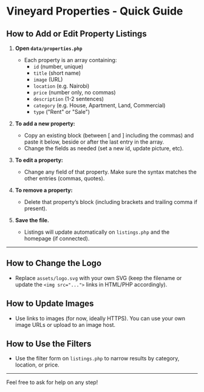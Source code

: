 # Vineyard Properties - Quick Guide

## How to Add or Edit Property Listings

1. **Open `data/properties.php`**
   - Each property is an array containing:
     - `id` (number, unique)
     - `title` (short name)
     - `image` (URL)
     - `location` (e.g. Nairobi)
     - `price` (number only, no commas)
     - `description` (1-2 sentences)
     - `category` (e.g. House, Apartment, Land, Commercial)
     - `type` ("Rent" or "Sale")

2. **To add a new property:**
   - Copy an existing block (between [ and ] including the commas) and paste it below, beside or after the last entry in the array.
   - Change the fields as needed (set a new id, update picture, etc).

3. **To edit a property:**
   - Change any field of that property. Make sure the syntax matches the other entries (commas, quotes).

4. **To remove a property:**
   - Delete that property’s block (including brackets and trailing comma if present).

5. **Save the file.**
   - Listings will update automatically on `listings.php` and the homepage (if connected).

---

## How to Change the Logo
- Replace `assets/logo.svg` with your own SVG (keep the filename or update the `<img src="...">` links in HTML/PHP accordingly).

## How to Update Images
- Use links to images (for now, ideally HTTPS). You can use your own image URLs or upload to an image host.

## How to Use the Filters
- Use the filter form on `listings.php` to narrow results by category, location, or price.

---

Feel free to ask for help on any step!
